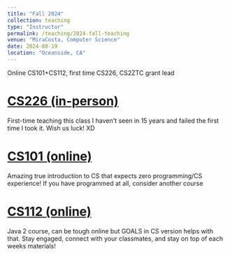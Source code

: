 ```yaml
---
title: "Fall 2024"
collection: teaching
type: "Instructor"
permalink: /teaching/2024-fall-teaching
venue: "MiraCosta, Computer Science"
date: 2024-08-19
location: "Oceanside, CA"
---
```


Online CS101+CS112, first time CS226, CS2ZTC grant lead

[CS226 (in-person)](/2024/2024-fall-cs226-2151)
======
First-time teaching this class I haven't seen in 15 years and failed the first time I took it. Wish us luck! XD

[CS101 (online)](/2024/2024-fall-cs101-2242)
======
Amazing true introduction to CS that expects zero programming/CS experience! If you have programmed at all, consider another course

[CS112 (online)](/2024/2024-fall-cs112-2008)
======
Java 2 course, can be tough online but GOALS in CS version helps with that. Stay engaged, connect with your classmates, and stay on top of each weeks materials!
